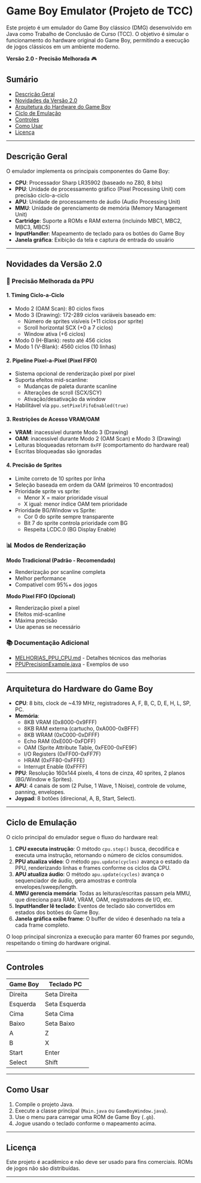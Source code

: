# Game Boy Emulator (Projeto de TCC)

Este projeto é um emulador do Game Boy clássico (DMG) desenvolvido em Java como Trabalho de Conclusão de Curso (TCC). O objetivo é simular o funcionamento do hardware original do Game Boy, permitindo a execução de jogos clássicos em um ambiente moderno.

**Versão 2.0 - Precisão Melhorada** 🎮

## Sumário

- [Descrição Geral](#descrição-geral)
- [Novidades da Versão 2.0](#novidades-da-versão-20)
- [Arquitetura do Hardware do Game Boy](#arquitetura-do-hardware-do-game-boy)
- [Ciclo de Emulação](#ciclo-de-emulação)
- [Controles](#controles)
- [Como Usar](#como-usar)
- [Licença](#licença)

---

## Descrição Geral

O emulador implementa os principais componentes do Game Boy:

- **CPU**: Processador Sharp LR35902 (baseado no Z80, 8 bits)
- **PPU**: Unidade de processamento gráfico (Pixel Processing Unit) com precisão ciclo-a-ciclo
- **APU**: Unidade de processamento de áudio (Audio Processing Unit)
- **MMU**: Unidade de gerenciamento de memória (Memory Management Unit)
- **Cartridge**: Suporte a ROMs e RAM externa (incluindo MBC1, MBC2, MBC3, MBC5)
- **InputHandler**: Mapeamento de teclado para os botões do Game Boy
- **Janela gráfica**: Exibição da tela e captura de entrada do usuário

---

## Novidades da Versão 2.0

### 🎯 Precisão Melhorada da PPU

#### 1. **Timing Ciclo-a-Ciclo**
- Modo 2 (OAM Scan): 80 ciclos fixos
- Modo 3 (Drawing): 172-289 ciclos variáveis baseado em:
  - Número de sprites visíveis (+11 ciclos por sprite)
  - Scroll horizontal SCX (+0 a 7 ciclos)
  - Window ativa (+6 ciclos)
- Modo 0 (H-Blank): resto até 456 ciclos
- Modo 1 (V-Blank): 4560 ciclos (10 linhas)

#### 2. **Pipeline Pixel-a-Pixel (Pixel FIFO)**
- Sistema opcional de renderização pixel por pixel
- Suporta efeitos mid-scanline:
  - Mudanças de paleta durante scanline
  - Alterações de scroll (SCX/SCY)
  - Ativação/desativação da window
- Habilitável via `ppu.setPixelFifoEnabled(true)`

#### 3. **Restrições de Acesso VRAM/OAM**
- **VRAM**: inacessível durante Modo 3 (Drawing)
- **OAM**: inacessível durante Modo 2 (OAM Scan) e Modo 3 (Drawing)
- Leituras bloqueadas retornam `0xFF` (comportamento do hardware real)
- Escritas bloqueadas são ignoradas

#### 4. **Precisão de Sprites**
- Limite correto de 10 sprites por linha
- Seleção baseada em ordem da OAM (primeiros 10 encontrados)
- Prioridade sprite vs sprite:
  - Menor X = maior prioridade visual
  - X igual: menor índice OAM tem prioridade
- Prioridade BG/Window vs Sprite:
  - Cor 0 do sprite sempre transparente
  - Bit 7 do sprite controla prioridade com BG
  - Respeita LCDC.0 (BG Display Enable)

### 📊 Modos de Renderização

**Modo Tradicional (Padrão - Recomendado)**
- Renderização por scanline completa
- Melhor performance
- Compatível com 95%+ dos jogos

**Modo Pixel FIFO (Opcional)**
- Renderização pixel a pixel
- Efeitos mid-scanline
- Máxima precisão
- Use apenas se necessário

### 📚 Documentação Adicional
- [MELHORIAS_PPU_CPU.md](MELHORIAS_PPU_CPU.md) - Detalhes técnicos das melhorias
- [PPUPrecisionExample.java](src/com/meutcc/gbemulator/PPUPrecisionExample.java) - Exemplos de uso

---

## Arquitetura do Hardware do Game Boy

- **CPU**: 8 bits, clock de ~4.19 MHz, registradores A, F, B, C, D, E, H, L, SP, PC.
- **Memória**:
  - 8KB VRAM (0x8000-0x9FFF)
  - 8KB RAM externa (cartucho, 0xA000-0xBFFF)
  - 8KB WRAM (0xC000-0xDFFF)
  - Echo RAM (0xE000-0xFDFF)
  - OAM (Sprite Attribute Table, 0xFE00-0xFE9F)
  - I/O Registers (0xFF00-0xFF7F)
  - HRAM (0xFF80-0xFFFE)
  - Interrupt Enable (0xFFFF)
- **PPU**: Resolução 160x144 pixels, 4 tons de cinza, 40 sprites, 2 planos (BG/Window e Sprites).
- **APU**: 4 canais de som (2 Pulse, 1 Wave, 1 Noise), controle de volume, panning, envelopes.
- **Joypad**: 8 botões (direcional, A, B, Start, Select).

---

## Ciclo de Emulação

O ciclo principal do emulador segue o fluxo do hardware real:

1. **CPU executa instrução**: O método `cpu.step()` busca, decodifica e executa uma instrução, retornando o número de ciclos consumidos.
2. **PPU atualiza vídeo**: O método `ppu.update(cycles)` avança o estado da PPU, renderizando linhas e frames conforme os ciclos da CPU.
3. **APU atualiza áudio**: O método `apu.update(cycles)` avança o sequenciador de áudio, gera amostras e controla envelopes/sweep/length.
4. **MMU gerencia memória**: Todas as leituras/escritas passam pela MMU, que direciona para RAM, VRAM, OAM, registradores de I/O, etc.
5. **InputHandler lê teclado**: Eventos de teclado são convertidos em estados dos botões do Game Boy.
6. **Janela gráfica exibe frame**: O buffer de vídeo é desenhado na tela a cada frame completo.

O loop principal sincroniza a execução para manter 60 frames por segundo, respeitando o timing do hardware original.

---

## Controles

| Game Boy | Teclado PC |
|----------|------------|
| Direita  | Seta Direita |
| Esquerda | Seta Esquerda |
| Cima     | Seta Cima |
| Baixo    | Seta Baixo |
| A        | Z |
| B        | X |
| Start    | Enter |
| Select   | Shift |

---

## Como Usar

1. Compile o projeto Java.
2. Execute a classe principal (`Main.java` ou `GameBoyWindow.java`).
3. Use o menu para carregar uma ROM de Game Boy (`.gb`).
4. Jogue usando o teclado conforme o mapeamento acima.

---

## Licença

Este projeto é acadêmico e não deve ser usado para fins comerciais. ROMs de jogos não são distribuídas.

---
